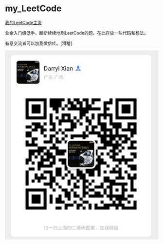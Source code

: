 # my_LeetCode
[我的LeetCode主页](https://leetcode-cn.com/u/darryl-xian/)

业余入门级低手，断断续续地刷LeetCode的题，在此存放一些代码和想法。

有意交流者可以加我微信哇。[滑稽]

![](qr.jpg)